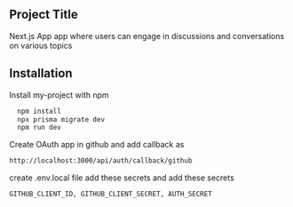 ## Project Title

Next.js App app where users can engage in discussions and conversations on various topics

## Installation

Install my-project with npm

```bash
  npm install
  npx prisma migrate dev
  npm run dev
```

Create OAuth app in github and add callback as

```bash
http://localhost:3000/api/auth/callback/github
```

create .env.local file add these secrets and add these secrets

```bash
GITHUB_CLIENT_ID, GITHUB_CLIENT_SECRET, AUTH_SECRET
```

